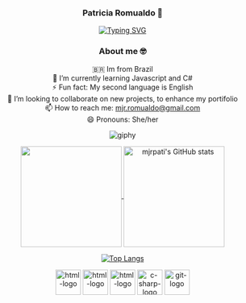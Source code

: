 
<div  align='center'>
  
### Patricia Romualdo 👋
  
[![Typing SVG](https://readme-typing-svg.demolab.com?font=Fira+Code&weight=500&size=30&pause=1000&color=763AFF&center=true&width=435&lines=Front-end+Developer)](https://git.io/typing-svg)

</div>

<div align='center' >

### About me 🤓
🇧🇷 Im from Brazil </br>
🌱 I’m currently learning Javascript and C#</br>
⚡ Fun fact: My second language is English</br>
👯 I’m looking to collaborate on new projects, to enhance my portifolio</br>
📫 How to reach me: mjr.romualdo@gmail.com</br>
😄 Pronouns: She/her</br>

  ![giphy](https://github.com/mjrpati/mjrpati/assets/96672264/d37bcd2f-d31a-462c-a8cf-a5ce85145749)
  
</div>



<div align="center">
  <a href="https://github.com/anuraghazra/github-readme-stats">
  <img height=200 align="center" src="![mjrpati's GitHub stats](https://github-readme-stats.vercel.app/api?username=mjrpati&show_icons=true&theme=highcontrast)
" />
</a>
<a href="https://github.com/anuraghazra/convoychat">
  <img height=200 align="center" src="[![Top Langs](https://github-readme-stats.vercel.app/api/top-langs/?username=mjrpati&layout=pie)](https://github.com/mjrpati/github-readme-stats) />
</a>
  
![mjrpati's GitHub stats](https://github-readme-stats.vercel.app/api?username=mjrpati&show_icons=true&theme=highcontrast)

[![Top Langs](https://github-readme-stats.vercel.app/api/top-langs/?username=mjrpati&layout=pie)](https://github.com/mjrpati/github-readme-stats)

 <img  align='center' alt='html-logo' height='50' width='50' src="https://cdn.jsdelivr.net/gh/devicons/devicon/icons/html5/html5-original.svg" />
 <img align='center' alt='html-logo' height='50' width='50' src="https://cdn.jsdelivr.net/gh/devicons/devicon/icons/css3/css3-original.svg" />
 <img  align='center' alt='html-logo' height='50' width='50' src="https://cdn.jsdelivr.net/gh/devicons/devicon/icons/javascript/javascript-original.svg" />
 <img align='center' alt='c-sharp-logo' height='50' width='50'  src="https://cdn.jsdelivr.net/gh/devicons/devicon/icons/csharp/csharp-original.svg"/>
 <img align='center' alt='git-logo' height='50' width='50' src="https://cdn.jsdelivr.net/gh/devicons/devicon/icons/git/git-original.svg" />
          </div>
